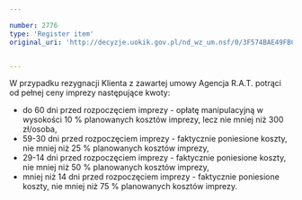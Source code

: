 ```yaml
---

number: 2776
type: 'Register item'
original_uri: 'http://decyzje.uokik.gov.pl/nd_wz_um.nsf/0/3F574BAE49FBC40FC125797A003219CB?OpenDocument'


---
```


W przypadku rezygnacji Klienta z zawartej umowy Agencja R.A.T. potrąci od pełnej ceny imprezy następujące kwoty:
- do 60 dni przed rozpoczęciem imprezy - opłatę manipulacyjną w wysokości 10 % planowanych kosztów imprezy, lecz nie mniej niż 300 zł/osoba, 
- 59-30 dni przed rozpoczęciem imprezy - faktycznie poniesione koszty, nie mniej niż 25 % planowanych kosztów imprezy, 
- 29-14 dni przed rozpoczęciem imprezy - faktycznie poniesione koszty, nie mniej niż 50 % planowanych kosztów imprezy, 
- mniej niż 14 dni przed rozpoczęciem imprezy - faktycznie poniesione koszty, nie mniej niż 75 % planowanych kosztów imprezy.
